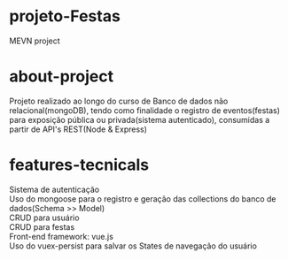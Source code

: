 # projeto-Festas
MEVN project

# about-project
Projeto realizado ao longo do curso de Banco de dados não relacional(mongoDB), tendo como finalidade o registro de eventos(festas) para exposição pública ou privada(sistema autenticado), consumidas a partir de API's REST(Node & Express)

# features-tecnicals
Sistema de autenticação<br />
Uso do mongoose para o registro e geração das collections do banco de dados(Schema >> Model)<br />
CRUD para usuário<br />
CRUD para festas<br />
Front-end framework: vue.js<br />
Uso do vuex-persist para salvar os States de navegação do usuário<br />






